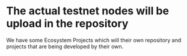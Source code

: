 # The actual testnet nodes will be upload in the repository
We have some Ecosystem Projects which will their own repository and projects that are being developed by their own.
